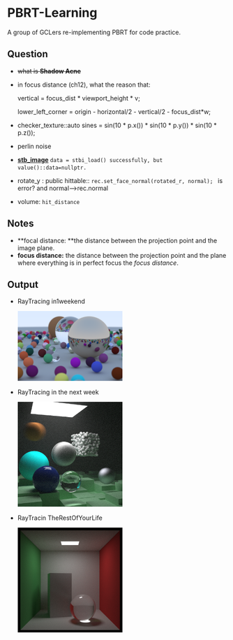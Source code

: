 # PBRT-Learning
A group of GCLers re-implementing PBRT for code practice.

## Question

- ~~what is **Shadow Acne**~~

- in focus distance (ch12),  what the reason that:

  vertical = focus_dist * viewport_height * v;

  lower_left_corner = origin - horizontal/2 - vertical/2 - focus_dist*w;
  
 - checker_texture::auto sines = sin(10 * p.x()) * sin(10 * p.y()) * sin(10 * p.z());

 - perlin noise

 - **[stb_image](https://github.com/nothings/stb)**  `data = stbi_load() successfully, but value()::data=nullptr.`

 - rotate_y : public hittable:: `rec.set_face_normal(rotated_r, normal); ` is error? and normal-->rec.normal

 - volume: `hit_distance`

## Notes

- **focal distance: **the distance between the projection point and the image plane.
- **focus distance:** the distance between the projection point and the plane where everything is in perfect focus the *focus distance*. 

## Output

- RayTracing in1weekend

  <img src=scene/raytracing_in1weekend/Final-Scene.png width="50%" height="50%">



- RayTracing in the next week

  <img src=scene/RayTracing_next_week/Final_Scene.png width="50%" height="50%">
  
  

- RayTracin TheRestOfYourLife

  <img src=scene/raytracing_the_rest/final_scene.png width="50%" height="50%">
